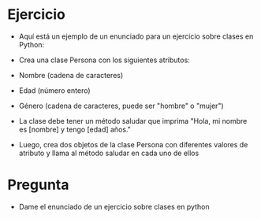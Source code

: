 # Ejercicio

- Aquí está un ejemplo de un enunciado para un ejercicio sobre clases en Python:

- Crea una clase Persona con los siguientes atributos:

-   Nombre (cadena de caracteres)
-   Edad (número entero)
-   Género (cadena de caracteres, puede ser "hombre" o "mujer")
-   La clase debe tener un método saludar que imprima "Hola, mi nombre es [nombre] y tengo [edad] años."

- Luego, crea dos objetos de la clase Persona con diferentes valores de atributo y llama al método saludar en cada uno de ellos

# Pregunta

- Dame el enunciado de un ejercicio sobre clases en python